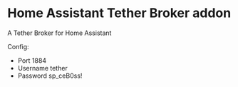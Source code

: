 # Home Assistant Tether Broker addon

A Tether Broker for Home Assistant

Config:
* Port 1884
* Username tether
* Password sp_ceB0ss!
